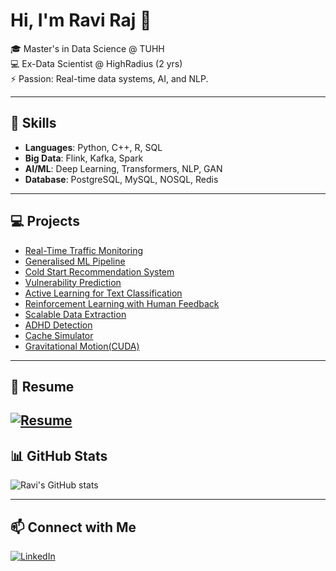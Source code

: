 # Hi, I'm Ravi Raj 👋  

🎓 Master's in Data Science @ TUHH  
💻 Ex-Data Scientist @ HighRadius (2 yrs)  
⚡ Passion: Real-time data systems, AI, and NLP.

---
## 🚀 Skills
- **Languages**: Python, C++, R, SQL  
- **Big Data**: Flink, Kafka, Spark  
- **AI/ML**: Deep Learning, Transformers, NLP, GAN
- **Database**: PostgreSQL, MySQL, NOSQL, Redis

---
## 💻 Projects
- [Real-Time Traffic Monitoring](https://github.com/4rajravi/Taxi-Dashboard)
- [Generalised ML Pipeline](https://github.com/4rajravi/Human-Centric-AI/tree/main/project01)
- [Cold Start Recommendation System](https://github.com/4rajravi/Human-Centric-AI/tree/main/project04)
- [Vulnerability Prediction](https://github.com/4rajravi/Vulnerability-Prediction) 
- [Active Learning for Text Classification](https://github.com/4rajravi/Human-Centric-AI/tree/main/project02)
- [Reinforcement Learning with Human Feedback](https://github.com/4rajravi/Human-Centric-AI/tree/main/project05)
- [Scalable Data Extraction](https://github.com/4rajravi/chef-treff_hackathon_2025)
- [ADHD Detection](https://github.com/4rajravi/ADHD-Detection)
- [Cache Simulator](https://github.com/4rajravi/Cache-Simulator)
- [Gravitational Motion(CUDA)](https://github.com/4rajravi/Physical-Model-Gravitational-Motion-cuda-)

---
## 📄 Resume
[![Resume](https://img.shields.io/badge/Resume-PDF-blue?style=flat&logo=adobeacrobat)](https://drive.google.com/file/d/1DpK7brLoF09dZdgJqbcbbH9KsyH8SmaB/view?usp=drive_link)
---

## 📊 GitHub Stats
![Ravi's GitHub stats](https://github-readme-stats.vercel.app/api?username=4rajravi&show_icons=true&theme=radical)  

---
## 📫 Connect with Me
[![LinkedIn](https://img.shields.io/badge/LinkedIn-blue?style=flat&logo=linkedin)](https://www.linkedin.com/in/ravi-r-0a440a193/)
